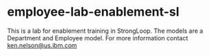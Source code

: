 # employee-lab-enablement-sl
This is a lab for enablement training in StrongLoop. The models are a Department and Employee model. For more information contact ken.nelson@us.ibm.com

